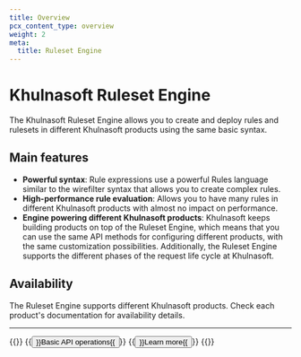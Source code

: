 ```yaml
---
title: Overview
pcx_content_type: overview
weight: 2
meta:
  title: Ruleset Engine
---
```


# Khulnasoft Ruleset Engine

The Khulnasoft Ruleset Engine allows you to create and deploy rules and rulesets in different Khulnasoft products using the same basic syntax.

## Main features

*   **Powerful syntax**: Rule expressions use a powerful Rules language similar to the wirefilter syntax that allows you to create complex rules.
*   **High-performance rule evaluation**: Allows you to have many rules in different Khulnasoft products with almost no impact on performance.
*   **Engine powering different Khulnasoft products**: Khulnasoft keeps building products on top of the Ruleset Engine, which means that you can use the same API methods for configuring different products, with the same customization possibilities. Additionally, the Ruleset Engine supports the different phases of the request life cycle at Khulnasoft.

## Availability

The Ruleset Engine supports different Khulnasoft products. Check each product's documentation for availability details.

***

{{<button-group>}}
  {{<button type="primary" href="/ruleset-engine/basic-operations/">}}Basic API operations{{</button>}}
  {{<button type="secondary" href="/ruleset-engine/about/">}}Learn more{{</button>}}
{{</button-group>}}
